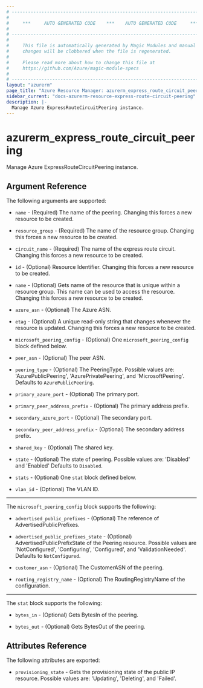 ```yaml
---
# ----------------------------------------------------------------------------
#
#     ***     AUTO GENERATED CODE    ***    AUTO GENERATED CODE     ***
#
# ----------------------------------------------------------------------------
#
#     This file is automatically generated by Magic Modules and manual
#     changes will be clobbered when the file is regenerated.
#
#     Please read more about how to change this file at
#     https://github.com/Azure/magic-module-specs
#
# ----------------------------------------------------------------------------
layout: "azurerm"
page_title: "Azure Resource Manager: azurerm_express_route_circuit_peering"
sidebar_current: "docs-azurerm-resource-express-route-circuit-peering"
description: |-
  Manage Azure ExpressRouteCircuitPeering instance.
---
```


# azurerm_express_route_circuit_peering

Manage Azure ExpressRouteCircuitPeering instance.


## Argument Reference

The following arguments are supported:

* `name` - (Required) The name of the peering. Changing this forces a new resource to be created.

* `resource_group` - (Required) The name of the resource group. Changing this forces a new resource to be created.

* `circuit_name` - (Required) The name of the express route circuit. Changing this forces a new resource to be created.

* `id` - (Optional) Resource Identifier. Changing this forces a new resource to be created.

* `name` - (Optional) Gets name of the resource that is unique within a resource group. This name can be used to access the resource. Changing this forces a new resource to be created.

* `azure_asn` - (Optional) The Azure ASN.

* `etag` - (Optional) A unique read-only string that changes whenever the resource is updated. Changing this forces a new resource to be created.

* `microsoft_peering_config` - (Optional) One `microsoft_peering_config` block defined below.

* `peer_asn` - (Optional) The peer ASN.

* `peering_type` - (Optional) The PeeringType. Possible values are: 'AzurePublicPeering', 'AzurePrivatePeering', and 'MicrosoftPeering'. Defaults to `AzurePublicPeering`.

* `primary_azure_port` - (Optional) The primary port.

* `primary_peer_address_prefix` - (Optional) The primary address prefix.

* `secondary_azure_port` - (Optional) The secondary port.

* `secondary_peer_address_prefix` - (Optional) The secondary address prefix.

* `shared_key` - (Optional) The shared key.

* `state` - (Optional) The state of peering. Possible values are: 'Disabled' and 'Enabled' Defaults to `Disabled`.

* `stats` - (Optional) One `stat` block defined below.

* `vlan_id` - (Optional) The VLAN ID.

---

The `microsoft_peering_config` block supports the following:

* `advertised_public_prefixes` - (Optional) The reference of AdvertisedPublicPrefixes.

* `advertised_public_prefixes_state` - (Optional) AdvertisedPublicPrefixState of the Peering resource. Possible values are 'NotConfigured', 'Configuring', 'Configured', and 'ValidationNeeded'. Defaults to `NotConfigured`.

* `customer_asn` - (Optional) The CustomerASN of the peering.

* `routing_registry_name` - (Optional) The RoutingRegistryName of the configuration.

---

The `stat` block supports the following:

* `bytes_in` - (Optional) Gets BytesIn of the peering.

* `bytes_out` - (Optional) Gets BytesOut of the peering.

## Attributes Reference

The following attributes are exported:

* `provisioning_state` - Gets the provisioning state of the public IP resource. Possible values are: 'Updating', 'Deleting', and 'Failed'.

